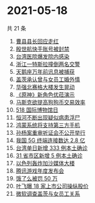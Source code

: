 # 2021-05-18

共 21 条

<!-- BEGIN -->
<!-- 最后更新时间 Tue May 18 2021 19:05:43 GMT+0800 (China Standard Time) -->

1. [曹县县长回应走红](https://www.zhihu.com/search?q=曹县)
2. [殷世航快手账号被封禁](https://www.zhihu.com/search?q=殷世航)
3. [台湾医院爆发院内感染](https://www.zhihu.com/search?q=台湾疫情)
4. [浙江一特斯拉撞倒两名交警](https://www.zhihu.com/search?q=特斯拉)
5. [天鹅座万年前讯息被捕获](https://www.zhihu.com/search?q=天鹅座)
6. [盖茨承认曾与女员工婚外情](https://www.zhihu.com/search?q=比尔盖茨)
7. [华强北赛格大楼发生晃动](https://www.zhihu.com/search?q=华强北)
8. [《原神》新角色优菈演示](https://www.zhihu.com/search?q=原神)
9. [马斯克欲提高狗狗币交易效率](https://www.zhihu.com/search?q=马斯克)
10. [518 国际博物馆日](https://www.zhihu.com/search?q=博物馆日)
11. [恒河不断出现疑似病患浮尸](https://www.zhihu.com/search?q=恒河)
12. [鸿蒙系统将支持第三方手机](https://www.zhihu.com/search?q=鸿蒙系统)
13. [孙杨案重审听证会不公开举行](https://www.zhihu.com/search?q=孙杨)
14. [我国 5G 终端连接数达 2.8 亿](https://www.zhihu.com/search?q=5g)
15. [台湾单日新增 333 例本土确诊](https://www.zhihu.com/search?q=台湾疫情)
16. [31 省市区新增 5 例本土确诊](https://www.zhihu.com/search?q=31省市区新增)
17. [以色列轰炸加沙媒体大楼](https://www.zhihu.com/search?q=以色列)
18. [腾讯游戏年度发布会](https://www.zhihu.com/search?q=腾讯游戏)
19. [饿了么被罚 50 万](https://www.zhihu.com/search?q=饿了么)
20. [叶飞曝 18 家上市公司操纵股价](https://www.zhihu.com/search?q=叶飞)
21. [微软调查盖茨与女员工关系](https://www.zhihu.com/search?q=比尔盖茨)

<!-- END -->
